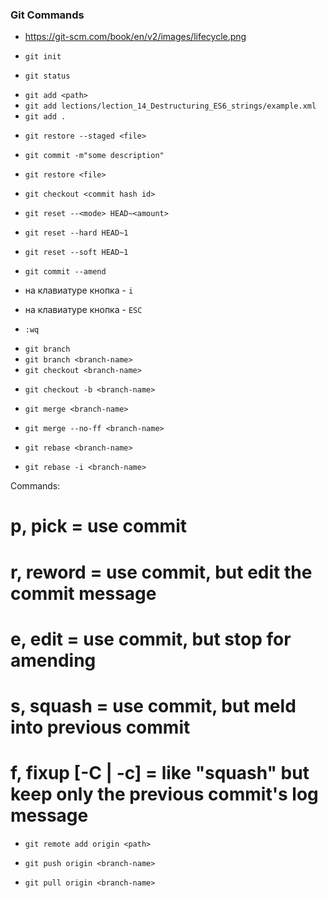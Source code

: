 ### Git Commands


* https://git-scm.com/book/en/v2/images/lifecycle.png

* `git init`
* `git status`

<!-- Добавить в *stage* этап. *Stage* - быть готовым к фиксации  -->
* `git add <path>`
* `git add lections/lection_14_Destructuring_ES6_strings/example.xml`
* `git add .`

<!-- Убрать файл из Staged в Modified/Deleted/Created -->
* `git restore --staged <file>`

<!-- Зафикскировать все файлы в Staged этапе -->
* `git commit -m"some description"`


<!-- Отменить любые изменения в файле -->
* `git restore <file>`



* `git checkout <commit hash id>`



<!-- Удаление последнего коммита -->

* `git reset --<mode> HEAD~<amount>`

<!-- Удаление последнего коммита и все изменения -->
* `git reset --hard HEAD~1`

<!-- Удаление последнего коммита !но! не изменения -->
* `git reset --soft HEAD~1` 


<!-- Перезапись коммита -->
* `git commit --amend`



<!-- vim editor / commands -->

<!-- для входа в режим редактирования -->
* на клавиатуре кнопка - `i`

<!-- для выхода из режиа редактирования -->
* на клавиатуре кнопка - `ESC`

<!-- для сохранения сообщения и выхода из VIM -->
* `:wq`



<!-- ------------- -->
<!-- Branch -->

* `git branch`
* `git branch <branch-name>`
* `git checkout <branch-name>`

<!-- create branch and checkout -->
* `git checkout -b <branch-name>`


<!-- Merge with/without --no-ff -->

<!-- 
Возможны 2 режима:
1) Если существуют коммиты в обоих ветках - слияние через Merge коммит
2) Если в target ветке небыло изменений по сравнению с merge веткой,
то произойдет перемотка (fast-forward) на merge ветку
 -->
* `git merge <branch-name>`


<!-- Слияние через создание Merge коммита -->
* `git merge --no-ff <branch-name>`


<!-- Rebase, -i -->

* `git rebase <branch-name>`

* `git rebase -i <branch-name>`

Commands:
# p, pick <commit> = use commit
# r, reword <commit> = use commit, but edit the commit message
# e, edit <commit> = use commit, but stop for amending
# s, squash <commit> = use commit, but meld into previous commit
# f, fixup [-C | -c] <commit> = like "squash" but keep only the previous commit's log message


<!-- Push, Pull, Origin, PR, github... -->

* `git remote add origin <path>`

* `git push origin <branch-name>`
* `git pull origin <branch-name>`

<!-- Push and Pull with --force -->

<!-- const origin = '<path>' -->





<!-- Resolve conflicts -->